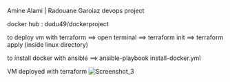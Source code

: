 Amine Alami | Radouane Garoiaz devops project

docker hub : dudu49/dockerproject

to deploy vm with terraform ==> open terminal ==> terraform init ==> terraform apply (inside linux directory)

to install docker with ansible ==> ansible-playbook install-docker.yml

VM deployed with terraform
![Screenshot_3](https://user-images.githubusercontent.com/39490675/229449185-979efd1b-d481-4b43-b364-38a0a780f7b5.png)
